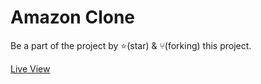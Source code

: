 # Amazon Clone

Be a part of the project by ⭐️(star) & ⑂(forking) this project.

[Live View](https://shanedrasingh.github.io/amazon-clone/)
